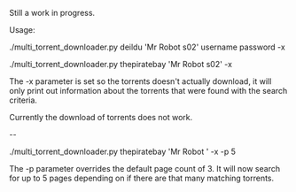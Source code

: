 Still a work in progress.

Usage:

./multi_torrent_downloader.py deildu 'Mr Robot s02' username password -x

./multi_torrent_downloader.py thepiratebay 'Mr Robot s02' -x

The -x parameter is set so the torrents doesn't actually download, it will only print out information about the torrents that were found with the search criteria.

Currently the download of torrents does not work.

--

./multi_torrent_downloader.py thepiratebay 'Mr Robot ' -x -p 5

The -p parameter overrides the default page count of 3. It will now search for up to 5 pages depending on if there are that many matching torrents.
